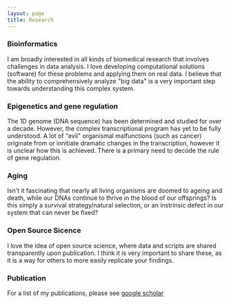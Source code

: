 ```yaml
---
layout: page
title: Research 
---
```

### Bioinformatics
I am broadly interested in all kinds of biomedical research that involves challenges in data analysis. I love developing computational solutions (software) for these problems and applying them on real data. I believe that the ability to comprehensively analyze "big data" is a very important step towards understanding this complex system.

### Epigenetics and gene regulation

The 1D genome (DNA sequence) has been determined and studied for over a decade. However, the complex transcriptional program has yet to be fully understood. A lot of "evil" organismal malfunctions (such as cancer) originate from or innitiate dramatic changes in the transcription, however it is unclear how this is achieved. There is a primary need to decode the rule of gene regulation. 

### Aging 
Isn't it fascinating that nearly all living organisms are doomed to ageing and death, while our DNAs continue to thrive in the blood of our offsprings? Is this simply a survival strategy/natural selection, or an instrinsic defect in our system that can never be fixed? 

### Open Source Sicence ###
I love the idea of open source science, where data and scripts are shared transparently upon publication. I think it is very important to share these, as it is a way for others to more easily replicate your findings.  

### Publication ###
For a list of my publications, please see [google scholar](https://scholar.google.com/citations?user=YA5MtwsAAAAJ&hl=en)
